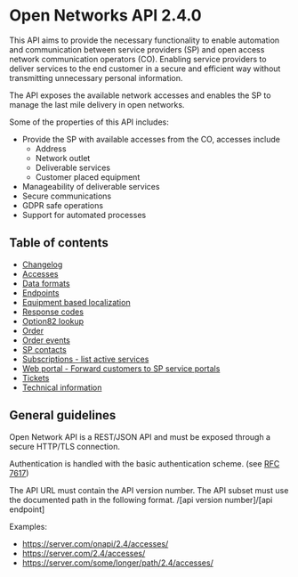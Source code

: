 # Open Networks API 2.4.0

This API aims to provide the necessary functionality to enable automation and communication between service providers (SP) 
and open access network communication operators (CO). Enabling service providers to deliver services to the end customer in a secure 
and efficient way without transmitting unnecessary personal information. 

The API exposes the available network accesses and enables the SP to manage the last mile delivery in open networks.

Some of the properties of this API includes: 

 * Provide the SP with available accesses from the CO, accesses include
   * Address
   * Network outlet
   * Deliverable services
   * Customer placed equipment
 * Manageability of deliverable services
 * Secure communications
 * GDPR safe operations
 * Support for automated processes

## Table of contents

* [Changelog](changelog.md)
* [Accesses](accesses.md)
* [Data formats](dataformats.md)
* [Endpoints](endpoints.md)
* [Equipment based localization](equipment_based_localization.md)
* [Response codes](response_codes.md)
* [Option82 lookup](option82_lookup.md)
* [Order](orders.md)
* [Order events](orderevents.md)
* [SP contacts](contacts.md)
* [Subscriptions - list active services](subscriptions.md)
* [Web portal - Forward customers to SP service portals](web_portal.md)
* [Tickets](tickets.md)
* [Technical information](technical_info.md)
 
## General guidelines

Open Network API is a REST/JSON API and must be exposed through a secure HTTP/TLS connection.

Authentication is handled with the basic authentication scheme. (see [RFC 7617](https://tools.ietf.org/html/rfc7617))


The API URL must contain the API version number. The API subset must use the documented path in the following format.
/[api version number]/[api endpoint]

Examples: 
   * https://server.com/onapi/2.4/accesses/
   * https://server.com/2.4/accesses/
   * https://server.com/some/longer/path/2.4/accesses/